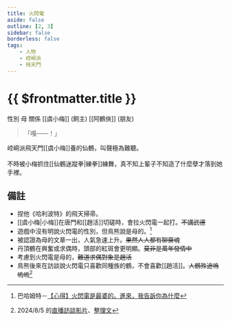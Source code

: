 ```yaml
---
title: 火閃電
aside: false
outline: [2, 3]
sidebar: false
borderless: false
tags:
    - 人物
    - 崆峒派
    - 飛天門
---
```


# {{ $frontmatter.title }}

<ChTabs position="bottom">
	<ChTab title="嘎——！">
		<Ch src='/images/characters/firebird1/normal.webp' position='right'/>
		<ChName nameZh='火閃電' nameEn='Huo Shan Dian' position='right' />
		<ChTable>
			<ChTr>
				<ChTd isTitle=true>
					性別
				</ChTd>
				<ChTd>
					母
				</ChTd>
			</ChTr>
			<ChTr>
				<ChTd isTitle=true position='center'>
					關係
				</ChTd>
			</ChTr>
			<ChTr>
				<ChTd position='center'>
					[[虞小梅]] (飼主)
				</ChTd>
			</ChTr>
			<ChTr>
				<ChTd position='center'>
					[[阿鶴俠]] (朋友)
				</ChTd>
			</ChTr>
		</ChTable>
	</ChTab>
	<ChTab title="嘎啊啊～～！">
		<Ch src='/images/characters/firebird1/attack.webp' position='right'/>
		<ChName nameZh='火閃電' nameEn='Huo Shan Dian' position='right' />
	</ChTab>
</ChTabs>

> 「嘎——！」

崆峒派飛天門[[虞小梅]]養的仙鶴，叫聲極為難聽。
<br><br>
不時被小梅抓住[[仙鶴迷蹤拳|練拳]]練舞，真不知上輩子不知造了什麼孽才落到她手裡。

## 備註

-   捏他《哈利波特》的飛天掃帚。
-   [[虞小梅|小梅]]在唐門和[[趙活]]切磋時，會拉火閃電一起打。~~不講武德~~
-   遊戲中沒有明說火閃電的性別，但鳥熊說是母的。[^1]
-   被認證為母的文章一出，人氣急速上升。~~果然人人都有聊齋魂~~
-   丹頂鶴在興奮或求偶時，頭部的紅斑會更明顯。~~莫非是萬年發情中~~
-   考慮到火閃電是母的，~~難道求偶對象是趙活~~
-   鳥熊後來在訪談說火閃電只喜歡同種族的鶴，不會喜歡[[趙活]]。~~人鶴殊途嗚嗚嗚~~[^2]

[^1]: 巴哈姆特－[【心得】火閃電是最婆的。進來，我告訴你為什麼](https://forum.gamer.com.tw/C.php?bsn=73317&snA=2167&tnum=5)
[^2]: 2024/8/5 的[直播訪談影片](https://www.youtube.com/watch?v=JkSfhSi3P8w)、[整理文](https://www.ptt.cc/bbs/C_Chat/M.1722863467.A.4F8.html)
